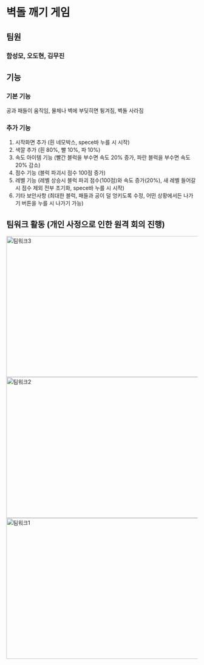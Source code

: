 # 벽돌 깨기 게임

## 팀원

### 함성모, 오도현, 김무진

## 기능


### 기본 기능 
공과 패들이 움직임, 물체나 벽에 부딪히면 튕겨짐, 벽돌 사라짐

### 추가 기능
1. 시작화면 추가 (흰 네모박스, spece바 누를 시 시작)
2. 색깔 추가 (흰 80%, 빨 10%, 파 10%)
3. 속도 아이템 기능 (빨간 블럭을 부수면 속도 20% 증가, 파란 블럭을 부수면 속도 20% 감소)
4. 점수 기능 (블럭 파괴시 점수 100점 증가)
5. 레벨 기능 (레벨 상승시 블럭 파괴 점수(100점)와 속도 증가(20%), 새 레벨 들어갈 시 점수 제외 전부 초기화, spece바 누를 시 시작) 
6. 기타 보안사항 (최대한 블럭, 패들과 공이 덜 엉키도록 수정, 어떤 상황에서든 나가기 버튼을 누를 시 나가기 가능)

## 팀워크 활동 (개인 사정으로 인한 원격 회의 진행)
<img width="570" height="370" alt="팀워크3" src="https://github.com/HSM1025/subject2/assets/153062234/3cfdb4d0-e565-43cb-9e0f-5424d8f3f810">
<img width="570" height="370" alt="팀워크2" src="https://github.com/HSM1025/subject2/assets/153062234/37e137ce-e112-4e7e-9133-16b4f9abd4c3">
<img width="570" height="370" alt="팀워크1" src="https://github.com/HSM1025/subject2/assets/153062234/44af65d3-b02b-42aa-ba5a-3b5a443ea66d">
